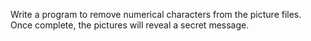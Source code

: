 Write a program to remove numerical characters from the picture files.  Once complete, the pictures will reveal a secret message.
